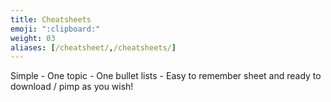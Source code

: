 ```yaml
---
title: Cheatsheets
emoji: ":clipboard:"
weight: 03
aliases: [/cheatsheet/,/cheatsheets/]
---
```


Simple - One topic - One bullet lists - Easy to remember sheet and ready to download / pimp as you wish!